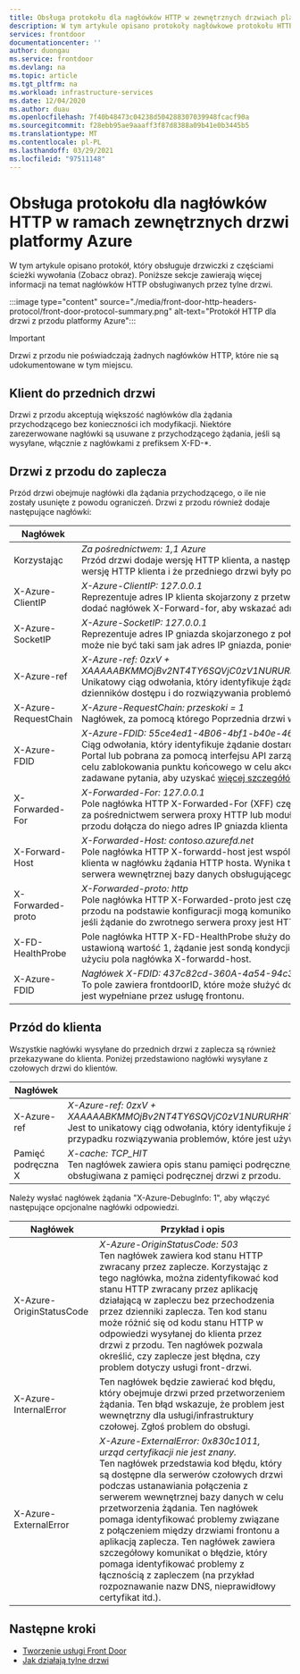 ```yaml
---
title: Obsługa protokołu dla nagłówków HTTP w zewnętrznych drzwiach platformy Azure | Microsoft Docs
description: W tym artykule opisano protokoły nagłówkowe protokołu HTTP obsługiwane przez funkcję front-drzwi.
services: frontdoor
documentationcenter: ''
author: duongau
ms.service: frontdoor
ms.devlang: na
ms.topic: article
ms.tgt_pltfrm: na
ms.workload: infrastructure-services
ms.date: 12/04/2020
ms.author: duau
ms.openlocfilehash: 7f40b48473c04238d504288307039948fcacf90a
ms.sourcegitcommit: f28ebb95ae9aaaff3f87d8388a09b41e0b3445b5
ms.translationtype: MT
ms.contentlocale: pl-PL
ms.lasthandoff: 03/29/2021
ms.locfileid: "97511148"
---
```

# <a name="protocol-support-for-http-headers-in-azure-front-door"></a>Obsługa protokołu dla nagłówków HTTP w ramach zewnętrznych drzwi platformy Azure
W tym artykule opisano protokół, który obsługuje drzwiczki z częściami ścieżki wywołania (Zobacz obraz). Poniższe sekcje zawierają więcej informacji na temat nagłówków HTTP obsługiwanych przez tylne drzwi.

:::image type="content" source="./media/front-door-http-headers-protocol/front-door-protocol-summary.png" alt-text="Protokół HTTP dla drzwi z przodu platformy Azure":::

>[!IMPORTANT]
>Drzwi z przodu nie poświadczają żadnych nagłówków HTTP, które nie są udokumentowane w tym miejscu.

## <a name="client-to-front-door"></a>Klient do przednich drzwi
Drzwi z przodu akceptują większość nagłówków dla żądania przychodzącego bez konieczności ich modyfikacji. Niektóre zarezerwowane nagłówki są usuwane z przychodzącego żądania, jeśli są wysyłane, włącznie z nagłówkami z prefiksem X-FD-*.

## <a name="front-door-to-backend"></a>Drzwi z przodu do zaplecza

Przód drzwi obejmuje nagłówki dla żądania przychodzącego, o ile nie zostały usunięte z powodu ograniczeń. Drzwi z przodu również dodaje następujące nagłówki:

| Nagłówek  | Przykład i opis |
| ------------- | ------------- |
| Korzystając |  *Za pośrednictwem: 1,1 Azure* </br> Przód drzwi dodaje wersję HTTP klienta, a następnie *platformę Azure* jako wartość dla nagłówka Via. Ten nagłówek wskazuje wersję HTTP klienta i że przedniego drzwi były pośrednim odbiorcą dla żądania między klientem a zapleczem.  |
| X-Azure-ClientIP | *X-Azure-ClientIP: 127.0.0.1* </br> Reprezentuje adres IP klienta skojarzony z przetwarzanym żądaniem. Na przykład żądanie pochodzące z serwera proxy może dodać nagłówek X-Forward-for, aby wskazać adres IP oryginalnego obiektu wywołującego. |
| X-Azure-SocketIP |  *X-Azure-SocketIP: 127.0.0.1* </br> Reprezentuje adres IP gniazda skojarzonego z połączeniem TCP, z którego pochodzi bieżące żądanie. Adres IP klienta żądania może nie być taki sam jak adres IP gniazda, ponieważ może zostać zawolnie nadpisany przez użytkownika.|
| X-Azure-ref | *X-Azure-ref: 0zxV + XAAAAABKMMOjBv2NT4TY6SQVjC0zV1NURURHRTA2MTkANDM3YzgyY2QtMzYwYS00YTU0LTk0YzMtNWZmNzA3NjQ3Nzgz* </br> Unikatowy ciąg odwołania, który identyfikuje żądanie obsługiwane przez tylne drzwi. Jest on używany do wyszukiwania dzienników dostępu i do rozwiązywania problemów.|
| X-Azure-RequestChain | *X-Azure-RequestChain: przeskoki = 1* </br> Nagłówek, za pomocą którego Poprzednia drzwi wykrywa pętle żądań, a użytkownicy nie będą na niej zależni. |
| X-Azure-FDID | *X-Azure-FDID: 55ce4ed1-4B06-4bf1-b40e-4638452104da* <br/> Ciąg odwołania, który identyfikuje żądanie dostarczone z określonego zasobu z przodu. Wartość może być widoczna w Azure Portal lub pobrana za pomocą interfejsu API zarządzania. Tego nagłówka można użyć w połączeniu z listami ACL protokołu IP w celu zablokowania punktu końcowego w celu akceptowania tylko żądań z określonego zasobu z przodu. Zobacz często zadawane pytania, aby uzyskać [więcej szczegółów](front-door-faq.md#how-do-i-lock-down-the-access-to-my-backend-to-only-azure-front-door) |
| X-Forwarded-For | *X-Forwarded-For: 127.0.0.1* </br> Pole nagłówka HTTP X-Forwarded-For (XFF) często identyfikuje źródłowy adres IP klienta łączącego się z serwerem sieci Web za pośrednictwem serwera proxy HTTP lub modułu równoważenia obciążenia. Jeśli istnieje nagłówek XFF, następnie drzwi do przodu dołącza do niego adres IP gniazda klienta lub dodaje nagłówek XFF z adresem IP gniazda klienta. |
| X-Forward-Host | *X-Forwarded-Host: contoso.azurefd.net* </br> Pole nagłówka HTTP X-forwardd-host jest wspólną metodą służącą do identyfikowania oryginalnego hosta żądanego przez klienta w nagłówku żądania HTTP hosta. Wynika to z faktu, że nazwa hosta z drzwi przednich może się różnić w przypadku serwera wewnętrznej bazy danych obsługującego żądanie. |
| X-Forwarded-proto | *X-Forwarded-proto: http* </br> Pole nagłówka HTTP X-Forwarded-proto jest często używane do identyfikowania źródłowego protokołu żądania HTTP. Drzwi z przodu na podstawie konfiguracji mogą komunikować się z zapleczem przy użyciu protokołu HTTPS. Jest to prawdziwe, nawet jeśli żądanie do zwrotnego serwera proxy jest HTTP. |
| X-FD-HealthProbe | Pole nagłówka HTTP X-FD-HealthProbe służy do identyfikowania sondy kondycji z czołowych drzwi. Jeśli ten nagłówek ma ustawioną wartość 1, żądanie jest sondą kondycji. Można użyć, gdy chcesz ścisły dostęp z konkretnych drzwi z przodu przy użyciu pola nagłówka X-forwardd-host. |
| X-Azure-FDID | *Nagłówek X-FDID: 437c82cd-360A-4a54-94c3-5ff707647783* </br> To pole zawiera frontdoorID, które może służyć do identyfikowania, z której drzwi są odbierane przychodzące żądania. To pole jest wypełniane przez usługę frontonu. | 

## <a name="front-door-to-client"></a>Przód do klienta

Wszystkie nagłówki wysyłane do przednich drzwi z zaplecza są również przekazywane do klienta. Poniżej przedstawiono nagłówki wysyłane z czołowych drzwi do klientów.

| Nagłówek  | Przykład i opis |
| ------------- | ------------- |
| X-Azure-ref |  *X-Azure-ref: 0zxV + XAAAAABKMMOjBv2NT4TY6SQVjC0zV1NURURHRTA2MTkANDM3YzgyY2QtMzYwYS00YTU0LTk0YzMtNWZmNzA3NjQ3Nzgz* </br> Jest to unikatowy ciąg odwołania, który identyfikuje żądanie obsługiwane przez tylne drzwi, co jest niezwykle ważne w przypadku rozwiązywania problemów, które jest używane do wyszukiwania dzienników dostępu.|
| Pamięć podręczna X | *X-cache: TCP_HIT* </br> Ten nagłówek zawiera opis stanu pamięci podręcznej żądania, który umożliwia określenie, czy zawartość odpowiedzi jest obsługiwana z pamięci podręcznej drzwi z przodu. |

Należy wysłać nagłówek żądania "X-Azure-DebugInfo: 1", aby włączyć następujące opcjonalne nagłówki odpowiedzi.

| Nagłówek  | Przykład i opis |
| ------------- | ------------- |
| X-Azure-OriginStatusCode |  *X-Azure-OriginStatusCode: 503* </br> Ten nagłówek zawiera kod stanu HTTP zwracany przez zaplecze. Korzystając z tego nagłówka, można zidentyfikować kod stanu HTTP zwracany przez aplikację działającą w zapleczu bez przechodzenia przez dzienniki zaplecza. Ten kod stanu może różnić się od kodu stanu HTTP w odpowiedzi wysyłanej do klienta przez drzwi z przodu. Ten nagłówek pozwala określić, czy zaplecze jest błędna, czy problem dotyczy usługi front-drzwi. |
| X-Azure-InternalError | Ten nagłówek będzie zawierać kod błędu, który obejmuje drzwi przed przetworzeniem żądania. Ten błąd wskazuje, że problem jest wewnętrzny dla usługi/infrastruktury czołowej. Zgłoś problem do obsługi.  |
| X-Azure-ExternalError | *X-Azure-ExternalError: 0x830c1011, urząd certyfikacji nie jest znany.* </br> Ten nagłówek przedstawia kod błędu, który są dostępne dla serwerów czołowych drzwi podczas ustanawiania połączenia z serwerem wewnętrznej bazy danych w celu przetworzenia żądania. Ten nagłówek pomaga identyfikować problemy związane z połączeniem między drzwiami frontonu a aplikacją zaplecza. Ten nagłówek zawiera szczegółowy komunikat o błędzie, który pomaga identyfikować problemy z łącznością z zapleczem (na przykład rozpoznawanie nazw DNS, nieprawidłowy certyfikat itd.). |

## <a name="next-steps"></a>Następne kroki

- [Tworzenie usługi Front Door](quickstart-create-front-door.md)
- [Jak działają tylne drzwi](front-door-routing-architecture.md)
